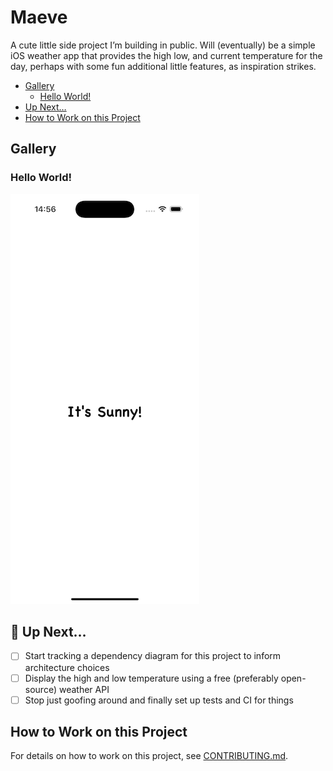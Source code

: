 # Maeve

A cute little side project I’m building in public. Will (eventually) be a simple iOS weather
app that provides the high low, and current temperature for the day, perhaps with some fun
additional little features, as inspiration strikes.

- [Gallery](#gallery)
  - [Hello World!](#hello-world)
- [Up Next…](#up-next)
- [How to Work on this Project](#how-to-work-on-this-project)

## Gallery

### Hello World!

![Maeve's Hello World!](gallery/2024-10-15-maeve-hello-world.png)

## 📆 Up Next…

- [ ] Start tracking a dependency diagram for this project to inform architecture choices
- [ ] Display the high and low temperature using a free (preferably open-source) weather API
- [ ] Stop just goofing around and finally set up tests and CI for things

## How to Work on this Project

For details on how to work on this project, see [CONTRIBUTING.md](./CONTRIBUTING.md#getting-started).
